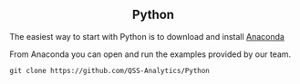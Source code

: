 
<center>

## Python

</center>

The easiest way to start with Python is to download and install [Anaconda](https://www.anaconda.com/distribution/)

From Anaconda you can open and run the examples provided by our team.
<br>
```
git clone https://github.com/QSS-Analytics/Python
```
